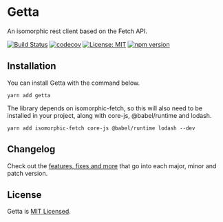 # Getta

An isomorphic rest client based on the Fetch API.

[![Build Status](https://travis-ci.com/badbatch/getta.svg?branch=master)](https://travis-ci.com/badbatch/getta)
[![codecov](https://codecov.io/gh/badbatch/getta/branch/master/graph/badge.svg)](https://codecov.io/gh/badbatch/getta)
[![License: MIT](https://img.shields.io/badge/License-MIT-yellow.svg)](LICENSE)
[![npm version](https://badge.fury.io/js/getta.svg)](https://badge.fury.io/js/getta)

## Installation

You can install Getta with the command below.

```shell
yarn add getta
```

The library depends on isomorphic-fetch, so this will also need to be installed in your project,
along with core-js, @babel/runtime and lodash.

```shell
yarn add isomorphic-fetch core-js @babel/runtime lodash --dev
```

## Changelog

Check out the [features, fixes and more](CHANGELOG.md) that go into each major, minor and patch version.

## License

Getta is [MIT Licensed](LICENSE).
